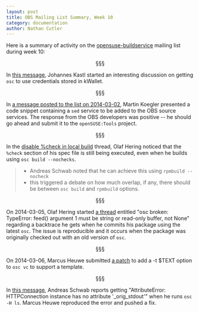 ```yaml
---
layout: post
title: OBS Mailing List Summary, Week 10
category: documentation
author: Nathan Cutler
---
```


Here is a summary of activity on the
[opensuse-buildservice](http://lists.opensuse.org/opensuse-buildservice/)
mailing list during week 10:

<p align="center">§§§</p>

In <a
href="http://lists.opensuse.org/opensuse-buildservice/2014-03/msg00000.html">this
message</a>, Johannes Kastl started an interesting discussion on getting
`osc` to use credentials stored in kWallet.

<p align="center">§§§</p>

In <a
href="http://lists.opensuse.org/opensuse-buildservice/2014-03/msg00003.html">a
message posted to the list on 2014-03-02</a>, Martin Koegler presented a
code snippet containing a `sed` service to be added to the OBS source
services. The response from the OBS developers was positive -- he should go
ahead and submit it to the `openSUSE:Tools` project.

<p align="center">§§§</p>

In the <a
href="http://lists.opensuse.org/opensuse-buildservice/2014-03/msg00007.html">disable
%check in local build</a> thread, Olaf Hering noticed that the `%check`
section of his spec file is still being executed, even when he builds using
`osc build --nochecks`.
> * Andreas Schwab noted that he can achieve this using `rpmbuild
> --nocheck`
> * this triggered a debate on how much overlap, if any, there should be
> between `osc build` and `rpmbuild` options.

<p align="center">§§§</p>

On 2014-03-05, Olaf Hering started <a
href="http://lists.opensuse.org/opensuse-buildservice/2014-03/msg00025.html">a thread</a>
entitled "osc broken: TypeError: feed() argument 1 must be string or
read-only buffer, not None" regarding a backtrace he gets when he commits
his package using the latest `osc`. The issue is reproducible and it occurs
when the package was originally checked out with an old version of
`osc`.

<p align="center">§§§</p>

On 2014-03-06, Marcus Heuwe submitted <a
href="http://lists.opensuse.org/opensuse-buildservice/2014-03/msg00035.html">a
patch</a> to add a -t $TEXT option to `osc vc` to support a template.

<p align="center">§§§</p>

In <a
href="http://lists.opensuse.org/opensuse-buildservice/2014-03/msg00039.html">this
message</a>, Andreas Schwab reports getting "AttributeError: HTTPConnection
instance has no attribute '_orig_stdout'" when he runs `osc -H ls`. Marcus
Heuwe reproduced the error and pushed a fix.

